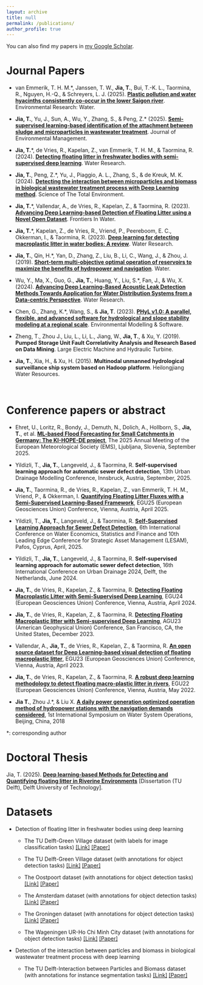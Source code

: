 ```yaml
---
layout: archive
title: null
permalink: /publications/
author_profile: true
---
```


You can also find my papers in [my Google Scholar](https://scholar.google.com.hk/citations?user=3L04RecAAAAJ&hl=zh-CN). <br>

# Journal Papers
<!-- ## 2020 -->
* van Emmerik, T. H. M.*, Janssen, T. W., **Jia, T.**, Bui, T.-K. L., Taormina, R., Nguyen, H.-Q., & Schreyers, L. J. (2025).  [**Plastic pollution and water hyacinths consistently co-occur in the lower Saigon river**](https://doi.org/10.1088/3033-4942/ae10d7). Environmental Research: Water. <br>

* **Jia, T.**, Yu, J., Sun, A., Wu, Y., Zhang, S., & Peng, Z.* (2025).  [**Semi-supervised learning-based identification of the attachment between sludge and microparticles in wastewater treatment**](https://doi.org/10.1016/j.jenvman.2025.124268). Journal of Environmental Management. <br>

* **Jia, T.***, de Vries, R., Kapelan, Z., van Emmerik, T. H. M., & Taormina, R. (2024).  [**Detecting floating litter in freshwater bodies with semi-supervised deep learning**](https://doi.org/10.1016/j.watres.2024.122405). Water Research. <br>

* **Jia, T.**, Peng, Z.*, Yu, J., Piaggio, A. L., Zhang, S., & de Kreuk, M. K. (2024).  [**Detecting the interaction between microparticles and biomass in biological wastewater treatment process with Deep Learning method**](https://doi.org/10.1016/j.scitotenv.2024.175813). Science of The Total Environment. <br>

* **Jia, T.***, Vallendar, A., de Vries, R., Kapelan, Z., & Taormina, R. (2023). [**Advancing Deep Learning-based Detection of Floating Litter using a Novel Open Dataset**](https://doi.org/10.3389/frwa.2023.1298465). Frontiers In Water. <br>

* **Jia, T.***, Kapelan, Z., de Vries, R., Vriend, P., Peereboom, E. C., Okkerman, I., & Taormina, R. (2023). [**Deep learning for detecting macroplastic litter in water bodies: A review**](https://doi.org/10.1016/j.watres.2023.119632). Water Research. <br>

* **Jia, T.**, Qin, H.*, Yan, D., Zhang, Z., Liu, B., Li, C., Wang, J., & Zhou, J. (2019). [**Short-term multi-objective optimal operation of reservoirs to maximize the benefits of hydropower and navigation**](https://www.mdpi.com/2073-4441/11/6/1272). Water. <br>


* Wu, Y., Ma, X., Guo, G., **Jia, T.**, Huang, Y., Liu, S.*, Fan, J., & Wu, X. (2024).  [**Advancing Deep Learning-Based Acoustic Leak Detection Methods Towards Application for Water Distribution Systems from a Data-centric Perspective**](https://doi.org/10.1016/j.watres.2024.121999). Water Research. <br>

* Chen, G., Zhang, K.*, Wang, S., & **Jia, T**. (2023). [**PHyL v1.0: A parallel, flexible, and advanced software for hydrological and slope stability modeling at a regional scale**](https://doi.org/10.1016/j.envsoft.2023.105882). Environmental Modelling & Software. <br>

* Zheng, T., Zhou J., Liu, L., Li, L., Jiang, W., **Jia, T.**, & Xu, Y. (2019). **Pumped Storage Unit Fault Correlativity Analysis and Research Based on Data Mining**. Large Electric Machine and Hydraulic Turbine. <br>

* **Jia, T.**, Xia, H., & Xu, H. (2015). **Multinodal unmanned hydrological surveillance ship system based on Hadoop platform**. Heilongjiang Water Resources. <br>


<br>

# Conference papers or abstract
* Ehret, U., Loritz, R., Bondy, J., Demuth, N., Dolich, A., Hollborn, S., **Jia, T.**, et al. [**ML-based Flood Forecasting for Small Catchments in Germany: The KI-HOPE-DE project**](https://meetingorganizer.copernicus.org/EMS2025/EMS2025-686.html), The 2025 Annual Meeting of the European Meteorological Society (EMS), Ljubljana, Slovenia, September 2025. <br>

* Yildizli, T., **Jia, T.**, Langeveld, J., & Taormina, R. **Self-supervised learning approach for automatic sewer defect detection**, 13th Urban Drainage Modelling Conference, Innsbruck, Austria, September, 2025. <br>

* **Jia, T.**, Taormina, R., de Vries, R., Kapelan, Z., van Emmerik, T. H. M., Vriend, P., & Okkerman, I. [**Quantifying Floating Litter Fluxes with a Semi-Supervised Learning-Based Framework**](https://meetingorganizer.copernicus.org/EGU25/EGU25-12591.html), EGU25 (European Geosciences Union) Conference, Vienna, Austria, April 2025. <br>

* Yildizli, T., **Jia, T.**, Langeveld, J., & Taormina, R. [**Self-Supervised Learning Approach for Sewer Defect Detection**](https://easychair.org/smart-program/IWACyprus2025/2025-04-30.html#talk:277234), 6th International Conference on Water Economics, Statistics and Finance and 10th Leading Edge Conference for Strategic Asset Management (LESAM), Pafos, Cyprus, April, 2025. <br>

* Yildizli, T., **Jia, T.**, Langeveld, J., & Taormina, R. **Self-supervised learning approach for automatic sewer defect detection**, 16th International Conference on Urban Drainage 2024, Delft, the Netherlands, June 2024. <br>

* **Jia, T.**, de Vries, R., Kapelan, Z., & Taormina, R. [**Detecting Floating Macroplastic Litter with Semi-Supervised Deep Learning**](https://doi.org/10.5194/egusphere-egu24-9691), EGU24 (European Geosciences Union) Conference, Vienna, Austria, April 2024. <br>

* **Jia, T.**, de Vries, R., Kapelan, Z., & Taormina, R. [**Detecting Floating Macroplastic litter with Semi-supervised Deep Learning**](https://agu.confex.com/agu/fm23/meetingapp.cgi/Paper/1260833), AGU23 (American Geophysical Union) Conference, San Francisco, CA, the United States, December 2023. <br>

* Vallendar, A., **Jia, T.**, de Vries, R., Kapelan, Z., & Taormina, R. [**An open source dataset for Deep Learning-based visual detection of floating macroplastic litter**](https://doi.org/10.5194/egusphere-egu23-12092), EGU23 (European Geosciences Union) Conference, Vienna, Austria, April 2023. <br>

* **Jia, T.**, de Vries, R., Kapelan, Z., & Taormina, R. [**A robust deep learning methodology to detect floating macro-plastic litter in rivers**](https://doi.org/10.5194/egusphere-egu22-7423), EGU22 (European Geosciences Union) Conference, Vienna, Austria, May 2022. <br>

* **Jia T.**, Zhou J.*, & Liu X. [**A daily power generation optimized operation method of hydropower stations with the navigation demands considered**](https://doi.org/10.1051/matecconf/201824601065), 1st International Symposium on Water System Operations, Beijing, China, 2018 <br>

*: corresponding author

# Doctoral Thesis
Jia, T. (2025). [**Deep learning-based Methods for Detecting and Quantifying floating litter in Riverine Environments**](https://doi.org/10.4233/uuid:46d1a28c-eb01-4f63-aa33-1bd8d866e52e) [Dissertation (TU Delft), Delft University of Technology].

# Datasets
- Detection of floating litter in freshwater bodies using deep learning
  - The TU Delft-Green Village dataset (with labels for image classification tasks) [[Link]](https://doi.org/10.5281/zenodo.7636124) [[Paper]](https://doi.org/10.3389/frwa.2023.1298465)
  
  - The TU Delft-Green Village dataset (with annotations for object detection tasks) [[Link]](https://doi.org/10.5281/zenodo.13730228) [[Paper]](https://doi.org/10.1016/j.watres.2024.122405)

  - The Oostpoort dataset (with annotations for object detection tasks) [[Link]](https://doi.org/10.5281/zenodo.13730298) [[Paper]](https://doi.org/10.1016/j.watres.2024.122405)

  - The Amsterdam dataset (with annotations for object detection tasks) [[Link]](https://doi.org/10.5281/zenodo.13730370) [[Paper]](https://doi.org/10.1016/j.watres.2024.122405)

  - The Groningen dataset (with annotations for object detection tasks) [[Link]](https://doi.org/10.5281/zenodo.13730384) [[Paper]](https://doi.org/10.1016/j.watres.2024.122405)

  - The Wageningen UR-Ho Chi Minh City dataset (with annotations for object detection tasks) [[Link]](https://doi.org/10.4121/78bb4822-7b70-4632-887a-7cacd344024e) [[Paper]](https://doi.org/10.1088/3033-4942/ae10d7)


- Detection of the interaction between particles and biomass in biological wastewater treatment process with deep learning
  - The TU Delft-Interaction between Particles and Biomass dataset (with annotations for instance segmentation tasks) [[Link]](https://doi.org/10.5281/zenodo.13374998) [[Paper]](https://doi.org/10.1016/j.scitotenv.2024.175813)



<!-- # Presentations -->

